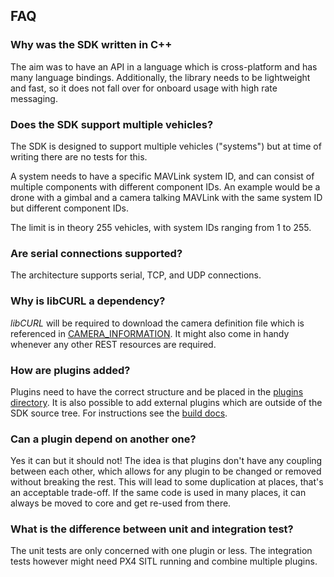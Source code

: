 ## FAQ

### Why was the SDK written in C++

The aim was to have an API in a language which is cross-platform and has many language bindings.
Additionally, the library needs to be lightweight and fast, so it does not fall over for onboard usage with high rate messaging.

### Does the SDK support multiple vehicles?

The SDK is designed to support multiple vehicles ("systems") but at time of writing there are no tests for this.

A system needs to have a specific MAVLink system ID, and can consist of multiple components with different component IDs. 
An example would be a drone with a gimbal and a camera talking MAVLink with the same system ID but different component IDs.

The limit is in theory 255 vehicles, with system IDs ranging from 1 to 255.

### Are serial connections supported?

The architecture supports serial, TCP, and UDP connections. 

### Why is libCURL a dependency?

*libCURL* will be required to download the camera definition file which is referenced in [CAMERA_INFORMATION](https://mavlink.io/en/messages/common.html#CAMERA_INFORMATION). 
It might also come in handy whenever any other REST resources are required.

### How are plugins added?

Plugins need to have the correct structure and be placed in the [plugins directory](../plugins). 
It is also possible to add external plugins which are outside of the SDK source tree. 
For instructions see the [build docs](build.md#build-with-external-directory-for-plugins-and-custom-integration_tests).

### Can a plugin depend on another one?

Yes it can but it should not! 
The idea is that plugins don't have any coupling between each other, which allows for any plugin to be changed or removed without breaking the rest. 
This will lead to some duplication at places, that's an acceptable trade-off. 
If the same code is used in many places, it can always be moved to core and get re-used from there.


### What is the difference between unit and integration test?

The unit tests are only concerned with one plugin or less. 
The integration tests however might need PX4 SITL running and combine multiple plugins.
